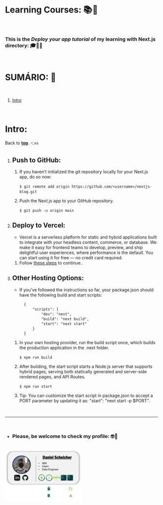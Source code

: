 # **Learning Courses:** :books::brain:

<br>

### This is the ***Deploy your app tutorial*** of my learning with **Next.js directory**: :mortar_board::closed_book::robot:

<br>

# **SUMÁRIO:** :round_pushpin:

<br>

1. [Intro](./1-intro/)

<br>

# **Intro:**
Back to **[top](#learning-courses-booksbrain)**. :point_left::top:

1. ## **Push to GitHub:**
    1. If you haven’t initialized the git repository locally for your Next.js app, do so now:

        ```$ git remote add origin https://github.com/<username>/nextjs-blog.git```

    2. Push the Next.js app to your GitHub repository.

        ```$ git push -u origin main```

2. ## **Deploy to Vercel:**
    - Vercel is a serverless platform for static and hybrid applications built to integrate with your headless content, commerce, or database. We make it easy for frontend teams to develop, preview, and ship delightful user experiences, where performance is the default. You can start using it for free — no credit card required.

    1. Follow [these steps](https://nextjs.org/learn/basics/deploying-nextjs-app/deploy) to continue..

3. ## **Other Hosting Options:**
    - If you’ve followed the instructions so far, your package.json should have the following build and start scripts:

            {
                "scripts": {
                    "dev": "next",
                    "build": "next build",
                    "start": "next start"
                }
            }

    1. In your own hosting provider, run the build script once, which builds the production application in the .next folder.

        ```$ npm run build```

    2. After building, the start script starts a Node.js server that supports hybrid pages, serving both statically generated and server-side rendered pages, and API Routes.

        ```$ npm run start```

    3. Tip: You can customize the start script in package.json to accept a PORT parameter by updating it as: "start": "next start -p $PORT".

<br>

***

<br>

- ### **Please, be welcome to check my profile:** :nerd_face::handshake:

<br>

<a href="https://github.com/DanScherr">
    <img src="./images/the-end-img.png" width="50%">
</a>